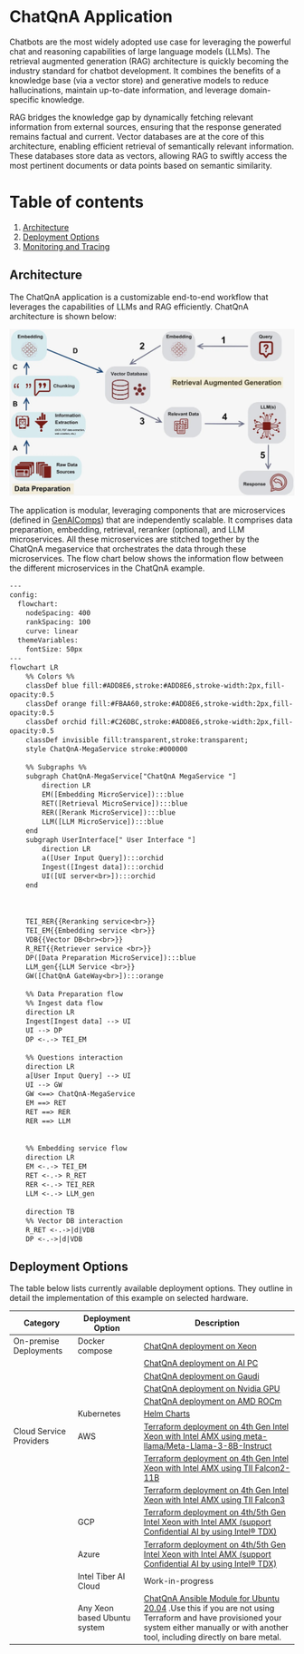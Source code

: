 # ChatQnA Application

Chatbots are the most widely adopted use case for leveraging the powerful chat and reasoning capabilities of large language models (LLMs). The retrieval augmented generation (RAG) architecture is quickly becoming the industry standard for chatbot development. It combines the benefits of a knowledge base (via a vector store) and generative models to reduce hallucinations, maintain up-to-date information, and leverage domain-specific knowledge.

RAG bridges the knowledge gap by dynamically fetching relevant information from external sources, ensuring that the response generated remains factual and current. Vector databases are at the core of this architecture, enabling efficient retrieval of semantically relevant information. These databases store data as vectors, allowing RAG to swiftly access the most pertinent documents or data points based on semantic similarity.

# Table of contents

1. [Architecture](#architecture)
2. [Deployment Options](#deployment-options)
3. [Monitoring and Tracing](./README_miscellaneous.md#Monitoring-OPEA-Service-with-Prometheus-and-Grafana-dashboard)

## Architecture

The ChatQnA application is a customizable end-to-end workflow that leverages the capabilities of LLMs and RAG efficiently. ChatQnA architecture is shown below:

![architecture](./assets/img/chatqna_architecture.png)

The application is modular, leveraging components that are microservices (defined in [GenAIComps](https://github.com/opea-project/GenAIComps)) that are independently scalable. It comprises data preparation, embedding, retrieval, reranker (optional), and LLM microservices. All these microservices are stitched together by the ChatQnA megaservice that orchestrates the data through these microservices. The flow chart below shows the information flow between the different microservices in the ChatQnA example.

```mermaid
---
config:
  flowchart:
    nodeSpacing: 400
    rankSpacing: 100
    curve: linear
  themeVariables:
    fontSize: 50px
---
flowchart LR
    %% Colors %%
    classDef blue fill:#ADD8E6,stroke:#ADD8E6,stroke-width:2px,fill-opacity:0.5
    classDef orange fill:#FBAA60,stroke:#ADD8E6,stroke-width:2px,fill-opacity:0.5
    classDef orchid fill:#C26DBC,stroke:#ADD8E6,stroke-width:2px,fill-opacity:0.5
    classDef invisible fill:transparent,stroke:transparent;
    style ChatQnA-MegaService stroke:#000000

    %% Subgraphs %%
    subgraph ChatQnA-MegaService["ChatQnA MegaService "]
        direction LR
        EM([Embedding MicroService]):::blue
        RET([Retrieval MicroService]):::blue
        RER([Rerank MicroService]):::blue
        LLM([LLM MicroService]):::blue
    end
    subgraph UserInterface[" User Interface "]
        direction LR
        a([User Input Query]):::orchid
        Ingest([Ingest data]):::orchid
        UI([UI server<br>]):::orchid
    end



    TEI_RER{{Reranking service<br>}}
    TEI_EM{{Embedding service <br>}}
    VDB{{Vector DB<br><br>}}
    R_RET{{Retriever service <br>}}
    DP([Data Preparation MicroService]):::blue
    LLM_gen{{LLM Service <br>}}
    GW([ChatQnA GateWay<br>]):::orange

    %% Data Preparation flow
    %% Ingest data flow
    direction LR
    Ingest[Ingest data] --> UI
    UI --> DP
    DP <-.-> TEI_EM

    %% Questions interaction
    direction LR
    a[User Input Query] --> UI
    UI --> GW
    GW <==> ChatQnA-MegaService
    EM ==> RET
    RET ==> RER
    RER ==> LLM


    %% Embedding service flow
    direction LR
    EM <-.-> TEI_EM
    RET <-.-> R_RET
    RER <-.-> TEI_RER
    LLM <-.-> LLM_gen

    direction TB
    %% Vector DB interaction
    R_RET <-.->|d|VDB
    DP <-.->|d|VDB

```

## Deployment Options

The table below lists currently available deployment options. They outline in detail the implementation of this example on selected hardware.

| Category | Deployment Option | Description |
|------------------|------------|------------------------------|
| On-premise Deployments | Docker compose | [ChatQnA deployment on Xeon](./docker_compose/intel/cpu/xeon) |
| | | [ChatQnA deployment on AI PC](./docker_compose/intel/cpu/aipc) |
| | | [ChatQnA deployment on Gaudi](./docker_compose/intel/hpu/gaudi) |
| | | [ChatQnA deployment on Nvidia GPU](./docker_compose/nvidia/gpu) |
| | | [ChatQnA deployment on AMD ROCm](./docker_compose/amd/gpu/rocm) |
| | Kubernetes | [Helm Charts](./kubernetes/helm) |
| Cloud Service Providers | AWS | [Terraform deployment on 4th Gen Intel Xeon with Intel AMX using meta-llama/Meta-Llama-3-8B-Instruct](https://github.com/intel/terraform-intel-aws-vm/tree/main/examples/gen-ai-xeon-opea-chatqna) |
| | | [Terraform deployment on 4th Gen Intel Xeon with Intel AMX using TII Falcon2-11B](https://github.com/intel/terraform-intel-aws-vm/tree/main/examples/gen-ai-xeon-opea-chatqna-falcon11B) |
| | | [Terraform deployment on 4th Gen Intel Xeon with Intel AMX using TII Falcon3](https://github.com/intel/terraform-intel-aws-vm/tree/main/examples/gen-ai-xeon-opea-chatqna-falcon3) |
| | GCP | [Terraform deployment on 4th/5th Gen Intel Xeon with Intel AMX (support Confidential AI by using Intel® TDX)](https://github.com/intel/terraform-intel-gcp-vm/tree/main/examples/gen-ai-xeon-opea-chatqna) |
| | Azure | [Terraform deployment on 4th/5th Gen Intel Xeon with Intel AMX (support Confidential AI by using Intel® TDX)](https://github.com/intel/terraform-intel-azure-linux-vm/tree/main/examples/azure-gen-ai-xeon-opea-chatqna-tdx) |
| | Intel Tiber AI Cloud | Work-in-progress |
| | Any Xeon based Ubuntu system | [ChatQnA Ansible Module for Ubuntu 20.04](https://github.com/intel/optimized-cloud-recipes/tree/main/recipes/ai-opea-chatqna-xeon) .Use this if you are not using Terraform and have provisioned your system either manually or with another tool, including directly on bare metal. |
